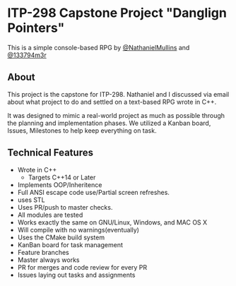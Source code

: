 # ITP-298 Capstone Project "Danglign Pointers"
This is a simple console-based RPG by [@NathanielMullins](https://github.com/NathanielMullins) and [@133794m3r](https://github.com/133794m3r)


## About
This project is the capstone for ITP-298. Nathaniel and I discussed via email about what project to do and settled on a text-based RPG wrote in C++. 

It was designed to mimic a real-world project as much as possible through the planning and implementation phases. We utilized a Kanban board, Issues, Milestones to help keep everything on task.

## Technical Features
- Wrote in C++
  - Targets C++14 or Later
- Implements OOP/Inheritence
- Full ANSI escape code use/Partial screen refreshes.
- uses STL
- Uses PR/push to master checks.
- All modules are tested
- Works exactly the same on GNU/Linux, Windows, and MAC OS X
- Will compile with no warnings(eventually)
- Uses the CMake build system
- KanBan board for task management
- Feature branches
- Master always works
- PR for merges and code review for every PR
- Issues laying out tasks and assignments

